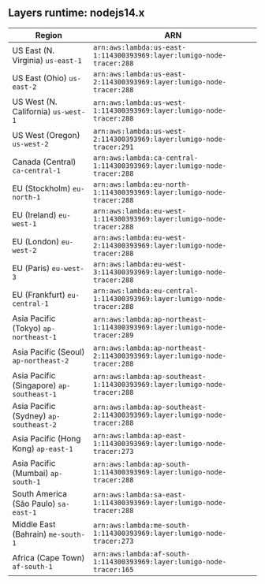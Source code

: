 Layers runtime: nodejs14.x
----
| Region | ARN |
| --- | --- |
|US East (N. Virginia)  `us-east-1`|`arn:aws:lambda:us-east-1:114300393969:layer:lumigo-node-tracer:288`|
|US East (Ohio)  `us-east-2`|`arn:aws:lambda:us-east-2:114300393969:layer:lumigo-node-tracer:288`|
|US West (N. California)  `us-west-1`|`arn:aws:lambda:us-west-1:114300393969:layer:lumigo-node-tracer:288`|
|US West (Oregon)  `us-west-2`|`arn:aws:lambda:us-west-2:114300393969:layer:lumigo-node-tracer:291`|
|Canada (Central)  `ca-central-1`|`arn:aws:lambda:ca-central-1:114300393969:layer:lumigo-node-tracer:288`|
|EU (Stockholm)  `eu-north-1`|`arn:aws:lambda:eu-north-1:114300393969:layer:lumigo-node-tracer:288`|
|EU (Ireland)  `eu-west-1`|`arn:aws:lambda:eu-west-1:114300393969:layer:lumigo-node-tracer:288`|
|EU (London)  `eu-west-2`|`arn:aws:lambda:eu-west-2:114300393969:layer:lumigo-node-tracer:288`|
|EU (Paris)  `eu-west-3`|`arn:aws:lambda:eu-west-3:114300393969:layer:lumigo-node-tracer:288`|
|EU (Frankfurt)  `eu-central-1`|`arn:aws:lambda:eu-central-1:114300393969:layer:lumigo-node-tracer:288`|
|Asia Pacific (Tokyo)  `ap-northeast-1`|`arn:aws:lambda:ap-northeast-1:114300393969:layer:lumigo-node-tracer:289`|
|Asia Pacific (Seoul)  `ap-northeast-2`|`arn:aws:lambda:ap-northeast-2:114300393969:layer:lumigo-node-tracer:288`|
|Asia Pacific (Singapore)  `ap-southeast-1`|`arn:aws:lambda:ap-southeast-1:114300393969:layer:lumigo-node-tracer:288`|
|Asia Pacific (Sydney)  `ap-southeast-2`|`arn:aws:lambda:ap-southeast-2:114300393969:layer:lumigo-node-tracer:288`|
|Asia Pacific (Hong Kong)  `ap-east-1`|`arn:aws:lambda:ap-east-1:114300393969:layer:lumigo-node-tracer:273`|
|Asia Pacific (Mumbai)  `ap-south-1`|`arn:aws:lambda:ap-south-1:114300393969:layer:lumigo-node-tracer:288`|
|South America (São Paulo)  `sa-east-1`|`arn:aws:lambda:sa-east-1:114300393969:layer:lumigo-node-tracer:288`|
|Middle East (Bahrain)  `me-south-1`|`arn:aws:lambda:me-south-1:114300393969:layer:lumigo-node-tracer:273`|
|Africa (Cape Town)  `af-south-1`|`arn:aws:lambda:af-south-1:114300393969:layer:lumigo-node-tracer:165`|

